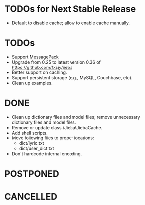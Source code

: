# TODOs for Next Stable Release

* Default to disable cache; allow to enable cache manually.

# TODOs

* Support [MessagePack](http://msgpack.org)
* Upgrade from 0.25 to latest version 0.36 of https://github.com/fxsjy/jieba
* Better support on caching.
* Support persistent storage (e.g., MySQL, Couchbase, etc).
* Clean up examples.

# DONE

* Clean up dictionary files and model files; remove unnecessary  dictionary files and model files.
* Remove or update class \Jieba\JiebaCache.
* Add shell scripts.
* Move following files to proper locations:
    * dict/lyric.txt
    * dict/user_dict.txt
* Don't hardcode internal encoding.

# POSTPONED

# CANCELLED
